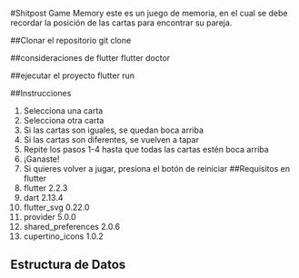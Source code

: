 #Shitpost Game Memory
este es un juego de memoria, en el cual se debe recordar la posición de las cartas para encontrar su pareja.

##Clonar el repositorio 
git clone

##consideraciones de flutter 
flutter doctor

##ejecutar el proyecto
flutter run

##Instrucciones
1. Selecciona una carta
2. Selecciona otra carta
3. Si las cartas son iguales, se quedan boca arriba
4. Si las cartas son diferentes, se vuelven a tapar
5. Repite los pasos 1-4 hasta que todas las cartas estén boca arriba
6. ¡Ganaste!
7. Si quieres volver a jugar, presiona el botón de reiniciar
##Requisitos en flutter 
1. flutter 2.2.3
2. dart 2.13.4
3. flutter_svg 0.22.0
4. provider 5.0.0
5. shared_preferences 2.0.6
6. cupertino_icons 1.0.2


## Estructura de Datos